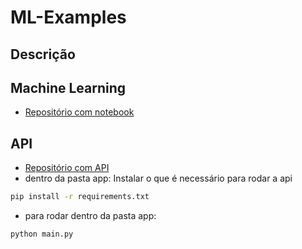 # ML-Examples

## Descrição


## Machine Learning
- [Repositório com notebook](https://github.com/WilliamYizima/ml-examples/tree/master/01-Linear-Regression)

## API

- [Repositório com API](https://github.com/WilliamYizima/ml-examples/tree/master/app)
- dentro da pasta app:
Instalar o que é necessário para rodar a api
```bash
pip install -r requirements.txt
```
- para rodar dentro da pasta app:
```bash
python main.py
```